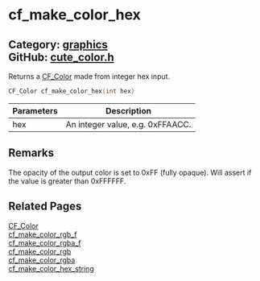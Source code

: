 [](../header.md ':include')

# cf_make_color_hex

Category: [graphics](/api_reference?id=graphics)  
GitHub: [cute_color.h](https://github.com/RandyGaul/cute_framework/blob/master/include/cute_color.h)  
---

Returns a [CF_Color](/graphics/cf_color.md) made from integer hex input.

```cpp
CF_Color cf_make_color_hex(int hex)
```

Parameters | Description
--- | ---
hex | An integer value, e.g. 0xFFAACC.

## Remarks

The opacity of the output color is set to 0xFF (fully opaque). Will assert if the value is greater than 0xFFFFFF.

## Related Pages

[CF_Color](/graphics/cf_color.md)  
[cf_make_color_rgb_f](/graphics/cf_make_color_rgb_f.md)  
[cf_make_color_rgba_f](/graphics/cf_make_color_rgba_f.md)  
[cf_make_color_rgb](/graphics/cf_make_color_rgb.md)  
[cf_make_color_rgba](/graphics/cf_make_color_rgba.md)  
[cf_make_color_hex_string](/graphics/cf_make_color_hex_string.md)  
